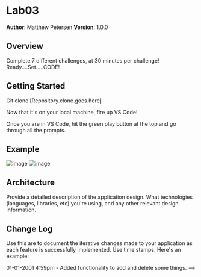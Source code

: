 # Lab03

**Author**: Matthew Petersen
**Version**: 1.0.0 

## Overview
Complete 7 different challenges, at 30 minutes per challenge! Ready....Set.....CODE!

## Getting Started
Git clone [Repository.clone.goes.here]

Now that it's on your local machine, fire up VS Code!

Once you are in VS Code, hit the green play button at the top and go through all the prompts.

## Example
![image](../chal1.PNG)
![image](../chal2.PNG)

## Architecture
Provide a detailed description of the application design. What technologies (languages, libraries, etc) you're using, and any other relevant design information.

## Change Log
Use this are to document the iterative changes made to your application as each feature is successfully implemented. Use time stamps. Here's an example:

01-01-2001 4:59pm - Added functionality to add and delete some things. -->
